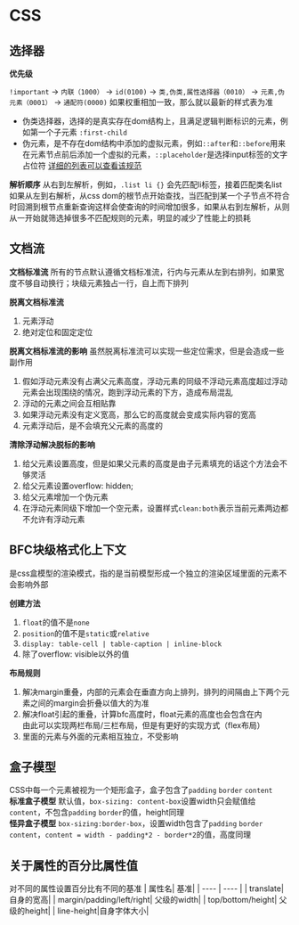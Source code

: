 # CSS

## 选择器
**优先级**

`!important` -> `内联（1000）` -> `id(0100)` -> `类,伪类,属性选择器（0010）` -> `元素,伪元素（0001）` -> `通配符(0000)` 
如果权重相加一致，那么就以最新的样式表为准

- 伪类选择器，选择的是真实存在dom结构上，且满足逻辑判断标识的元素，例如第一个子元素 `:first-child`
- 伪元素，是不存在dom结构中添加的虚拟元素，例如`::after`和`::before`用来在元素节点前后添加一个虚拟的元素，`::placeholder`是选择input标签的文字占位符
[详细的列表可以查看该规范](https://developer.mozilla.org/zh-CN/docs/Learn/CSS/Building_blocks/Selectors/Pseudo-classes_and_pseudo-elements)

**解析顺序**
从右到左解析，例如，`.list li {}` 会先匹配li标签，接着匹配类名list
如果从左到右解析，从css dom的根节点开始查找，当匹配到某一个子节点不符合时回溯到根节点重新查询这样会使查询的时间增加很多，如果从右到左解析，从则从一开始就筛选掉很多不匹配规则的元素，明显的减少了性能上的损耗

## 文档流
**文档标准流**
所有的节点默认遵循文档标准流，行内与元素从左到右排列，如果宽度不够自动换行；块级元素独占一行，自上而下排列

**脱离文档标准流**
1. 元素浮动
2. 绝对定位和固定定位

**脱离文档标准流的影响** 虽然脱离标准流可以实现一些定位需求，但是会造成一些副作用
1. 假如浮动元素没有占满父元素高度，浮动元素的同级不浮动元素高度超过浮动元素会出现围绕的情况，跑到浮动元素的下方，造成布局混乱
2. 浮动的元素之间会互相贴靠
3. 如果浮动元素没有定义宽高，那么它的高度就会变成实际内容的宽高
4. 元素浮动后，是不会填充父元素的高度的

**清除浮动解决脱标的影响**
1. 给父元素设置高度，但是如果父元素的高度是由子元素填充的话这个方法会不够灵活
2. 给父元素设置overflow: hidden;
3. 给父元素增加一个伪元素
4. 在浮动元素同级下增加一个空元素，设置样式`clean:both`表示当前元素两边都不允许有浮动元素

## BFC块级格式化上下文
是css盒模型的渲染模式，指的是当前模型形成一个独立的渲染区域里面的元素不会影响外部

**创建方法**
1. `float`的值不是`none`
2. `position`的值不是`static`或`relative`
3. `display: table-cell | table-caption | inline-block`
4. 除了overflow: visible以外的值

**布局规则**
1. 解决margin重叠，内部的元素会在垂直方向上排列，排列的间隔由上下两个元素之间的margin会折叠以值大的为准
2. 解决float引起的重叠，计算bfc高度时，float元素的高度也会包含在内<br/>
   由此可以实现两栏布局/三栏布局，但是有更好的实现方式（flex布局）
3. 里面的元素与外面的元素相互独立，不受影响 <br />
   
## 盒子模型
CSS中每一个元素被视为一个矩形盒子，盒子包含了`padding` `border` `content`<br>
**标准盒子模型** 默认值，`box-sizing: content-box`设置width只会赋值给`content`，不包含`padding` `border`的值，height同理<br>
**怪异盒子模型** `box-sizing:border-box`，设置width包含了`padding` `border` `content`，`content = width - padding*2 - border*2`的值，高度同理<br>

## 关于属性的百分比属性值
对不同的属性设置百分比有不同的基准
| 属性名|  基准|
| ---- | ---- |
| translate| 自身的宽高|
| margin/padding/left/right| 父级的width| 
| top/bottom/height| 父级的height|
| line-height|自身字体大小|